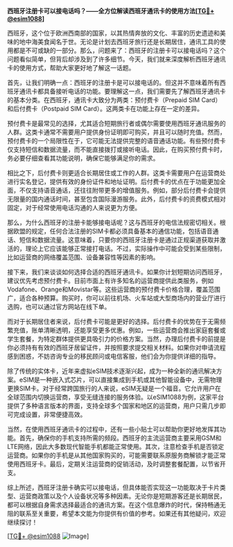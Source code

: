 **西班牙注册卡可以接电话吗？——全方位解读西班牙通讯卡的使用方法[[TG💪+ @esim1088](https://t.me/s/esim1088)]**

西班牙，这个位于欧洲西南部的国家，以其热情奔放的文化、丰富的历史遗迹和美味的地中海美食闻名于世。无论是计划去西班牙旅行还是长期居住，通讯工具的使用都是不可或缺的一部分。那么，问题来了：西班牙的注册卡可以接电话吗？这个问题看似简单，但背后却涉及到了许多细节。今天，我们就来深度解析西班牙通讯卡的使用方式，帮助大家更好地了解这一话题。

首先，让我们明确一点：西班牙的注册卡是可以接电话的。但这并不意味着所有西班牙通讯卡都具备接听电话的功能。要理解这一点，我们需要先了解西班牙通讯卡的基本分类。在西班牙，通讯卡大致分为两类：预付费卡（Prepaid SIM Card）和后付费卡（Postpaid SIM Card）。这两类卡在功能上存在一定的差异。

预付费卡是最常见的选择，尤其适合短期旅行者或偶尔需要使用西班牙通讯服务的人群。这类卡通常不需要用户提供身份证明即可购买，并且可以随时充值。然而，预付费卡的一个局限性在于，它可能无法提供完整的语音通话功能。有些预付费卡仅支持短信和数据流量，而不能直接拨打或接听电话。因此，在购买预付费卡时，务必要仔细查看其功能说明，确保它能够满足你的需求。

相比之下，后付费卡则更适合长期居住或工作的人群。这类卡需要用户在运营商处进行实名登记，提供有效的身份证件和地址证明。后付费卡的优点在于功能更加全面，不仅支持语音通话，还往往附带更多的增值服务。例如，部分后付费卡会提供无限量的国内通话时间，甚至包含国际漫游服务。此外，后付费卡的资费模式相对固定，对于经常使用电话沟通的人来说更为方便。

那么，为什么西班牙的注册卡能够接电话呢？这与西班牙的电信法规密切相关。根据欧盟的规定，任何合法注册的SIM卡都必须具备基本的通信功能，包括语音通话、短信和数据流量。这意味着，只要你的西班牙注册卡是通过正规渠道获取并激活的，理论上它应该能够正常接打电话。不过，实际操作中可能会受到某些限制，比如运营商的网络覆盖范围、设备兼容性等因素的影响。

接下来，我们来谈谈如何选择合适的西班牙通讯卡。如果你计划短期访问西班牙，建议优先考虑预付费卡。目前市面上有许多知名的运营商提供此类服务，例如Vodafone、Orange和Movistar等。这些运营商的预付费卡价格合理，覆盖范围广，适合各种预算。购买时，你可以前往机场、火车站或大型商场内的营业厅进行选购，也可以通过官方网站在线下单。

而对于长期居住者来说，后付费卡可能是更好的选择。后付费卡的优势在于无需频繁充值，账单清晰透明，还能享受更多优惠。例如，一些运营商会推出家庭套餐或学生套餐，为特定群体提供更具吸引力的价格方案。当然，办理后付费卡的前提是你必须持有有效的西班牙居留证件，并按照要求提交相关材料。如果你对申请流程感到困惑，不妨咨询专业的移民顾问或电信客服，他们会为你提供详细的指导。

除了传统的实体卡，近年来虚拟eSIM技术逐渐兴起，成为一种全新的通讯解决方案。eSIM是一种嵌入式芯片，可以直接集成到手机或其他智能设备中，无需物理更换SIM卡。对于经常跨国旅行的人来说，eSIM无疑是一个福音。它允许用户在全球范围内切换运营商，享受无缝连接的服务体验。以eSIM1088为例，这家平台提供了多种语言版本的界面，支持全球多个国家和地区的运营商，用户只需几步即可完成设置，非常便捷高效。

当然，在使用西班牙通讯卡的过程中，还有一些小贴士可以帮助你更好地发挥其功能。首先，确保你的手机支持所需的频段。西班牙的主流运营商主要采用GSM和LTE网络，因此大多数现代智能手机都能正常使用。其次，注意检查手机是否锁定运营商。如果你的手机是从其他国家购买的，可能需要联系原服务商解锁才能正常使用西班牙卡。最后，定期关注运营商的促销活动，及时调整套餐配置，以节省开支。

综上所述，西班牙注册卡确实可以接电话，但具体能否实现这一功能取决于卡片类型、运营商政策以及个人设备状况等多种因素。无论你是短期游客还是长期居民，都可以根据自身需求选择最适合的通讯方案。在这个信息爆炸的时代，保持畅通无阻的联系至关重要，希望本文能为你提供有价值的参考。如果还有其他疑问，欢迎继续探讨！

[[TG💪+ @esim1088](https://t.me/s/esim1088) ![Image](https://i.postimg.cc/4NQfJmqS/Snipaste-2025-05-13-00-14-12.png)]